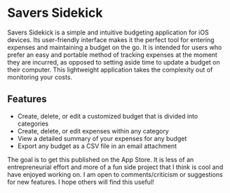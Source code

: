 # Savers Sidekick

Savers Sidekick is a simple and intuitive budgeting application for iOS devices. Its user-friendly interface makes it the perfect tool for entering expenses and maintaining a budget on the go. It is intended for users who prefer an easy and portable method of tracking expenses at the moment they are incurred, as opposed to setting aside time to update a budget on their computer. This lightweight application takes the complexity out of monitoring your costs.

## Features
* Create, delete, or edit a customized budget that is divided into categories
* Create, delete, or edit expenses within any category
* View a detailed summary of your expenses for any budget
* Export any budget as a CSV file in an email attachment

The goal is to get this published on the App Store. It is less of an entrepreneurial effort and more of a fun side project that I think is cool and have enjoyed working on. I am open to comments/criticism or suggestions for new features. I hope others will find this useful!